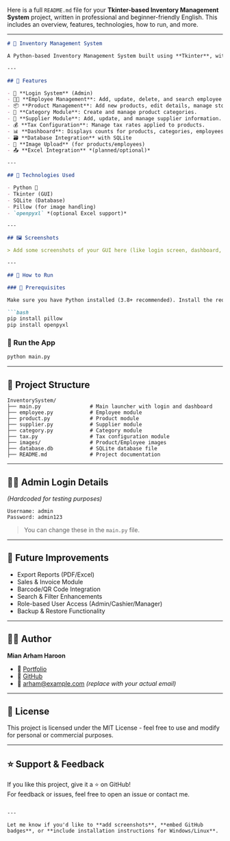 Here is a full `README.md` file for your **Tkinter-based Inventory Management System** project, written in professional and beginner-friendly English. This includes an overview, features, technologies, how to run, and more.

---

```markdown
# 🛒 Inventory Management System

A Python-based Inventory Management System built using **Tkinter**, with modules for managing Employees, Suppliers, Categories, Products, and Taxes. It provides a GUI interface for easy stock management in a small business or shop environment.

---

## 📌 Features

- 🔐 **Login System** (Admin)
- 👨‍💼 **Employee Management**: Add, update, delete, and search employee records.
- 📦 **Product Management**: Add new products, edit details, manage stock, apply discounts, and update status (Active/Inactive).
- 📁 **Category Module**: Create and manage product categories.
- 🚚 **Supplier Module**: Add, update, and manage supplier information.
- 💰 **Tax Configuration**: Manage tax rates applied to products.
- 📊 **Dashboard**: Displays counts for products, categories, employees, and suppliers.
- 🗃️ **Database Integration** with SQLite
- 📁 **Image Upload** (for products/employees)
- 📤 **Excel Integration** *(planned/optional)*

---

## 🧰 Technologies Used

- Python 🐍
- Tkinter (GUI)
- SQLite (Database)
- Pillow (for image handling)
- `openpyxl` *(optional Excel support)*

---

## 🖼️ Screenshots

> Add some screenshots of your GUI here (like login screen, dashboard, product form, etc.)

---

## 🚀 How to Run

### 🔧 Prerequisites

Make sure you have Python installed (3.8+ recommended). Install the required libraries:

```bash
pip install pillow
pip install openpyxl
```

### 📂 Run the App

```bash
python main.py
```

---

## 📁 Project Structure

```
InventorySystem/
├── main.py                # Main launcher with login and dashboard
├── employee.py            # Employee module
├── product.py             # Product module
├── supplier.py            # Supplier module
├── category.py            # Category module
├── tax.py                 # Tax configuration module
├── images/                # Product/Employee images
├── database.db            # SQLite database file
├── README.md              # Project documentation
```

---

## 👨‍💻 Admin Login Details

*(Hardcoded for testing purposes)*

```text
Username: admin
Password: admin123
```

> You can change these in the `main.py` file.

---

## 🧠 Future Improvements

- Export Reports (PDF/Excel)
- Sales & Invoice Module
- Barcode/QR Code Integration
- Search & Filter Enhancements
- Role-based User Access (Admin/Cashier/Manager)
- Backup & Restore Functionality

---

## 🙋‍♂️ Author

**Mian Arham Haroon**  
- 💼 [Portfolio](https://mian-arham-haroon.github.io/arham_portfolio/)  
- 🐙 [GitHub](https://github.com/mian-arham-haroon)  
- 📧 arham@example.com *(replace with your actual email)*

---

## 📄 License

This project is licensed under the MIT License - feel free to use and modify for personal or commercial purposes.

---

## ⭐ Support & Feedback

If you like this project, give it a ⭐ on GitHub!  
For feedback or issues, feel free to open an issue or contact me.

```

---

Let me know if you'd like to **add screenshots**, **embed GitHub badges**, or **include installation instructions for Windows/Linux**.